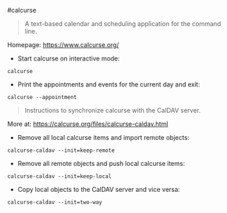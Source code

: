 #calcurse

>A text-based calendar and scheduling application for the command line.

Homepage: <https://www.calcurse.org/>

- Start calcurse on interactive mode:

`calcurse`

- Print the appointments and events for the current day and exit:

`calcurse --appointment`

>Instructions to synchronize calcurse with the CalDAV server.

More at: <https://calcurse.org/files/calcurse-caldav.html>

- Remove all local calcurse items and import remote objects:

`calcurse-caldav --init=keep-remote`

- Remove all remote objects and push local calcurse items:

`calcurse-caldav --init=keep-local`

- Copy local objects to the CalDAV server and vice versa:

`calcurse-caldav --init=two-way`
